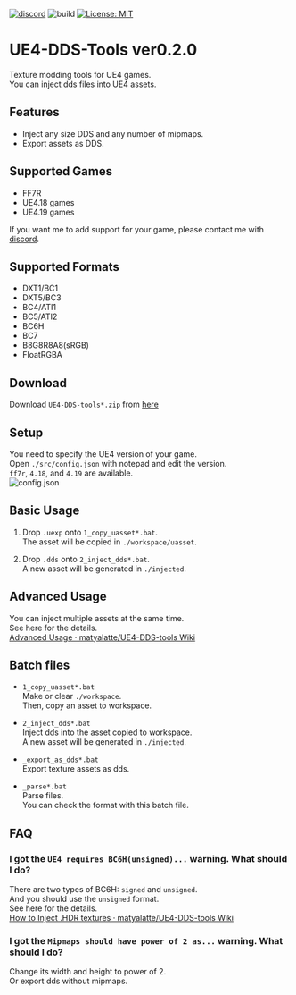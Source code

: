 [![discord](https://badgen.net/badge/icon/discord?icon=discord&label)](https://discord.gg/Qx2Ff3MByF)
![build](https://github.com/matyalatte/UE4-DDS-tools/actions/workflows/main.yml/badge.svg)
[![License: MIT](https://img.shields.io/badge/License-MIT-yellow.svg)](https://opensource.org/licenses/MIT)

# UE4-DDS-Tools ver0.2.0
Texture modding tools for UE4 games.<br>
You can inject dds files into UE4 assets.<br>

## Features

- Inject any size DDS and any number of mipmaps.
- Export assets as DDS.

## Supported Games

- FF7R
- UE4.18 games
- UE4.19 games

If you want me to add support for your game, please contact me with [discord](https://discord.gg/Qx2Ff3MByF).

## Supported Formats

- DXT1/BC1
- DXT5/BC3
- BC4/ATI1
- BC5/ATI2
- BC6H
- BC7
- B8G8R8A8(sRGB)
- FloatRGBA

## Download
Download `UE4-DDS-tools*.zip` from [here](https://github.com/matyalatte/UE4-DDS-tools/releases)

## Setup
You need to specify the UE4 version of your game.<br>
Open `./src/config.json` with notepad and edit the version.<br>
`ff7r`, `4.18`, and `4.19` are available.<br>
![config.json](https://user-images.githubusercontent.com/69258547/160256947-391f72e1-b7c1-49d2-bdd7-8834c1d6418d.png)

## Basic Usage
1. Drop `.uexp` onto `1_copy_uasset*.bat`.<br>
   The asset will be copied in `./workspace/uasset`.<br>

2. Drop `.dds` onto `2_inject_dds*.bat`.<br>
   A new asset will be generated in `./injected`.<br>

## Advanced Usage
You can inject multiple assets at the same time.<br>
See here for the details.<br>
[Advanced Usage · matyalatte/UE4-DDS-tools Wiki](https://github.com/matyalatte/UE4-DDS-tools/wiki/Advanced-Usage)

## Batch files
- `1_copy_uasset*.bat`<br>
    Make or clear `./workspace`.<br>
    Then, copy an asset to workspace.

- `2_inject_dds*.bat`<br>
    Inject dds into the asset copied to workspace.<br>
    A new asset will be generated in `./injected`.

- `_export_as_dds*.bat`<br>
    Export texture assets as dds.<br>

- `_parse*.bat`<br>
    Parse files.<br>
    You can check the format with this batch file.

## FAQ

### I got the `UE4 requires BC6H(unsigned)...` warning. What should I do?
There are two types of BC6H: `signed` and `unsigned`.<br>
And you should use the `unsigned` format.<br>
See here for the details.<br>
[How to Inject .HDR textures · matyalatte/UE4-DDS-tools Wiki](https://github.com/matyalatte/UE4-DDS-tools/wiki/How-to-Inject-.HDR-textures)

### I got the `Mipmaps should have power of 2 as...` warning. What should I do?
Change its width and height to power of 2.<br>
Or export dds without mipmaps.
